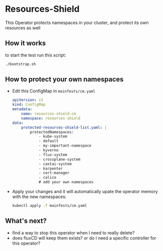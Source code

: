 # Resources-Shield
This Operator protects namespaces in your cluster, and protect its own resources as well

## How it works
to start the test run this script:
```sh
./bootstrap.sh
```

## How to protect your own namespaces
- Edit this ConfigMap in `mainfests/cm.yaml`
    ```yaml
    apiVersion: v1
    kind: ConfigMap
    metadata:
        name: resources-shield-cm
        namespace: resources-shield
    data:
        protected-resources-shield-list.yaml: |
            protectedNamespaces:
                - kube-system
                - default
                - my-important-namespace
                - kyverno
                - flux-system
                - crossplane-system
                - castai-system
                - karpenter
                - cert-manager
                - calico
                # add your own namespaces
    ```
- Apply your changes and it will automatically upate the operator memory with the new namespaces:
    ```sh
    kubectl apply -f mainfests/cm.yaml
    ```

## What's next?
- find a way to stop this operator when I need to really delete?
- does fluxCD will keep them exists? or do I need a specific controller for this operator?